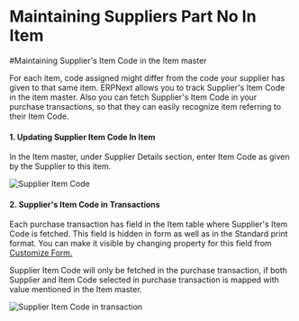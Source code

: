 <!-- add-breadcrumbs -->
# Maintaining Suppliers Part No In Item

#Maintaining Supplier's Item Code in the Item master

For each item, code assigned might differ from the code your supplier has given to that same item. ERPNext allows you to track Supplier's Item Code in the item master. Also you can fetch Supplier's Item Code in your purchase transactions, so that they can easily recognize item referring to their Item Code.

#### 1. Updating Supplier Item Code In Item

In the Item master, under Supplier Details section, enter Item Code as given by the Supplier to this item.

<img alt="Supplier Item Code" class="screenshot" src="/docs/assets/img/articles/supplier-item-code.png">

#### 2. Supplier's Item Code in Transactions

Each purchase transaction has field in the Item table where Supplier's Item Code is fetched. This field is hidden in form as well as in the Standard print format. You can make it visible by changing property for this field from [Customize Form.](/docs/user/manual/en/customize-erpnext/customize-form.html)

Supplier Item Code will only be fetched in the purchase transaction, if both Supplier and Item Code selected in purchase transaction is mapped with value mentioned in the Item master.

<img alt="Supplier Item Code in transaction" class="screenshot" src="/docs/assets/img/articles/supplier-item-code-in-purchase-order.png">


<!-- markdown -->